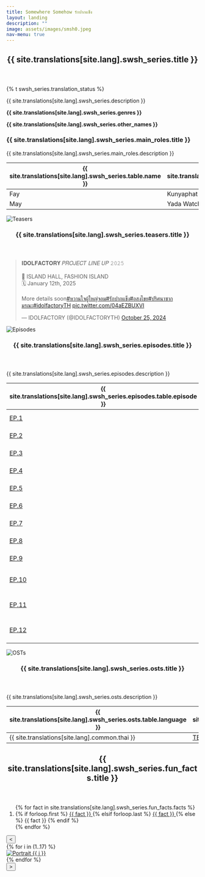 ```yaml
---
title: Somewhere Somehow รักปากแข็ง
layout: landing
description: ""
image: assets/images/smsh0.jpeg
nav-menu: true
---
```


<div id="main">
    <section id="one">
        <div class="inner">
            <header class="major">
                <h2>{{ site.translations[site.lang].swsh_series.title }}</h2>
            </header>
            <p>{% t swsh_series.translation_status %}</p>
            <p>{{ site.translations[site.lang].swsh_series.description }}</p>
            <p><strong>{{ site.translations[site.lang].swsh_series.genres }}</strong></p>
            <p><strong>{{ site.translations[site.lang].swsh_series.other_names }}</strong></p>
            <h3>{{ site.translations[site.lang].swsh_series.main_roles.title }}</h3>
            <p>{{ site.translations[site.lang].swsh_series.main_roles.description }}</p>
            <div class="table-wrapper">
                <table>
                    <thead>
                        <tr>
                            <th scope="col">{{ site.translations[site.lang].swsh_series.table.name }}</th>
                            <th scope="col">{{ site.translations[site.lang].swsh_series.table.full_name }}</th>
                            <th scope="col">{{ site.translations[site.lang].swsh_series.table.instagram }}</th>
                            <th scope="col">{{ site.translations[site.lang].swsh_series.table.twitter }}</th>
                            <th scope="col">{{ site.translations[site.lang].swsh_series.table.tiktok }}</th>
                            <th scope="col">{{ site.translations[site.lang].swsh_series.table.hashtag }}</th>
                        </tr>
                    </thead>
                    <tbody>
                        <tr>
                            <td>Fay</td>
                            <td>Kunyaphat Na Nakorn</td>
                            <td><a href="https://www.instagram.com/fay_riezz/">@fay_riezz</a></td>
                            <td><a href="https://x.com/Fay_riezz">@fay_riezz</a></td>
                            <td><a href="https://www.tiktok.com/@fay_riezz">@fay_riezz</a></td>
                            <td>#fay_riezz</td>
                        </tr>
                        <tr>
                            <td>May</td>
                            <td>Yada Watcharamusik</td>
                            <td><a href="https://www.instagram.com/maywyda/">@maywyda</a></td>
                            <td><a href="https://x.com/maywyda">@maywyda</a></td>
                            <td><a href="https://www.tiktok.com/@maywyda">@maywyda</a></td>
                            <td>#maywyda</td>
                        </tr>
                    </tbody>
                </table>
            </div>
        </div>
    </section>
    <section class="spotlights">
        <section>
            <div class="image">
                <img src="{{ 'assets/images/swshteaser.png' | relative_url }}" alt="Teasers" data-position="center center">
            </div>
            <div class="content">
                <div class="inner">
                    <header class="major">
                        <h3>{{ site.translations[site.lang].swsh_series.teasers.title }}</h3>
                    </header>
                    <div class="twitter-embed">
                        <blockquote class="twitter-tweet" data-media-max-width="560"><p lang="en" dir="ltr">𝐈𝐃𝐎𝐋𝐅𝐀𝐂𝐓𝐎𝐑𝐘 𝑃𝑅𝑂𝐽𝐸𝐶𝑇 𝐿𝐼𝑁𝐸 𝑈𝑃 𝟸𝟶𝟸𝟻<br><br>📍 ISLAND HALL, FASHION ISLAND<br>🗓️ January 12th, 2025<br><br>More details soon<a href="https://twitter.com/hashtag/%E0%B8%AB%E0%B8%A7%E0%B8%B2%E0%B8%99%E0%B9%83%E0%B8%88%E0%B8%9C%E0%B8%B9%E0%B9%89%E0%B9%83%E0%B8%AB%E0%B8%8D%E0%B9%88%E0%B8%88%E0%B8%AD%E0%B8%A1?src=hash&amp;ref_src=twsrc%5Etfw">#หวานใจผู้ใหญ่จอม</a><a href="https://twitter.com/hashtag/%E0%B8%A3%E0%B8%B1%E0%B8%81%E0%B8%9B%E0%B8%B2%E0%B8%81%E0%B9%81%E0%B8%82%E0%B9%87%E0%B8%87?src=hash&amp;ref_src=twsrc%5Etfw">#รักปากแข็ง</a><a href="https://twitter.com/hashtag/%E0%B8%AD%E0%B8%AA%E0%B8%87%E0%B9%84%E0%B8%82%E0%B8%A2?src=hash&amp;ref_src=twsrc%5Etfw">#อสงไขย</a><a href="https://twitter.com/hashtag/%E0%B8%9B%E0%B8%A3%E0%B8%B4%E0%B8%A8%E0%B8%99%E0%B8%B2%E0%B8%8B%E0%B8%B2%E0%B8%81%E0%B8%A1%E0%B8%A3%E0%B8%93%E0%B8%B0?src=hash&amp;ref_src=twsrc%5Etfw">#ปริศนาซากมรณะ</a><a href="https://twitter.com/hashtag/idolfactoryTH?src=hash&amp;ref_src=twsrc%5Etfw">#idolfactoryTH</a> <a href="https://t.co/04aEZBUXVI">pic.twitter.com/04aEZBUXVI</a></p>&mdash; IDOLFACTORY (@IDOLFACTORYTH) <a href="https://twitter.com/IDOLFACTORYTH/status/1849790645461975376?ref_src=twsrc%5Etfw">October 25, 2024</a></blockquote> <script async src="https://platform.twitter.com/widgets.js" charset="utf-8"></script>
                    </div>
                </div>
            </div>
        </section>
        <section>
            <div class="image">
                <img src="{{ 'assets/images/swsh1.jpeg' | relative_url }}" alt="Episodes" data-position="center center">
            </div>
            <div class="content">
                <div class="inner">
                    <header class="major">
                        <h3>{{ site.translations[site.lang].swsh_series.episodes.title }}</h3>
                    </header>
                    <p>{{ site.translations[site.lang].swsh_series.episodes.description }}</p>
                    <div class="table-wrapper">
                        <table>
                            <thead>
                                <tr>
                                    <th scope="col">{{ site.translations[site.lang].swsh_series.episodes.table.episode }}</th>
                                    <th scope="col">{{ site.translations[site.lang].swsh_series.episodes.table.teaser }}</th>
                                    <th scope="col">{{ site.translations[site.lang].swsh_series.episodes.table.premiered }}</th>
                                </tr>
                            </thead>
                            <tbody>
                                <tr>
                                    <td><a href="#">EP.1</a></td>
                                    <td><span class="spoiler">{{ site.translations[site.lang].swsh_series.episodes.spoilers.ep1 }}</span></td>
                                    <td></td>
                                </tr>
                                <tr>
                                    <td><a href="#">EP.2</a></td>
                                    <td><span class="spoiler">{{ site.translations[site.lang].swsh_series.episodes.spoilers.ep2 }}</span></td>
                                    <td></td>
                                </tr>
                                <tr>
                                    <td><a href="#">EP.3</a></td>
                                    <td><span class="spoiler">{{ site.translations[site.lang].swsh_series.episodes.spoilers.ep3 }}</span></td>
                                    <td></td>
                                </tr>
                                <tr>
                                    <td><a href="#">EP.4</a></td>
                                    <td><span class="spoiler">{{ site.translations[site.lang].swsh_series.episodes.spoilers.ep4 }}</span></td>
                                    <td></td>
                                </tr>
                                <tr>
                                    <td><a href="#">EP.5</a></td>
                                    <td><span class="spoiler">{{ site.translations[site.lang].swsh_series.episodes.spoilers.ep5 }}</span></td>
                                    <td></td>
                                </tr>
                                <tr>
                                    <td><a href="#">EP.6</a></td>
                                    <td><span class="spoiler">{{ site.translations[site.lang].swsh_series.episodes.spoilers.ep6 }}</span></td>
                                    <td></td>
                                </tr>
                                <tr>
                                    <td><a href="#">EP.7</a></td>
                                    <td><span class="spoiler">{{ site.translations[site.lang].swsh_series.episodes.spoilers.ep7 }}</span></td>
                                    <td></td>
                                </tr>
                                <tr>
                                    <td><a href="#">EP.8</a></td>
                                    <td><span class="spoiler">{{ site.translations[site.lang].swsh_series.episodes.spoilers.ep8 }}</span></td>
                                    <td></td>
                                </tr>
                                <tr>
                                    <td><a href="#">EP.9</a></td>
                                    <td><span class="spoiler">{{ site.translations[site.lang].swsh_series.episodes.spoilers.ep9 }}</span></td>
                                    <td></td>
                                </tr>
                                <tr>
                                    <td><a href="#">EP.10</a></td>
                                    <td><span class="spoiler">{{ site.translations[site.lang].swsh_series.episodes.spoilers.ep10 }}</span></td>
                                    <td></td>
                                </tr>
                                <tr>
                                    <td><a href="#">EP.11</a></td>
                                    <td><span class="spoiler">{{ site.translations[site.lang].swsh_series.episodes.spoilers.ep11 }}</span></td>
                                    <td></td>
                                </tr>
                                <tr>
                                    <td><a href="">EP.12</a></td>
                                    <td><span class="spoiler">{{ site.translations[site.lang].swsh_series.episodes.spoilers.ep12 }}</span></td>
                                    <td></td>
                                </tr>
                            </tbody>
                        </table>
                    </div>
                </div>
            </div>
        </section>
        <section>
            <div class="image">
                <img src="{{ 'assets/images/swsh8.jpeg' | relative_url }}" alt="OSTs" data-position="25% 25%">
            </div>
            <div class="content">
                <div class="inner">
                    <header class="major">
                        <h3>{{ site.translations[site.lang].swsh_series.osts.title }}</h3>
                    </header>
                    <p>{{ site.translations[site.lang].swsh_series.osts.description }}</p>
                    <div class="table-wrapper">
                        <table>
                            <thead>
                                <tr>
                                    <th scope="col">{{ site.translations[site.lang].swsh_series.osts.table.language }}</th>
                                    <th scope="col">{{ site.translations[site.lang].swsh_series.osts.table.title }}</th>
                                    <th scope="col">{{ site.translations[site.lang].swsh_series.osts.table.vocal }}</th>
                                    <th scope="col">{{ site.translations[site.lang].swsh_series.osts.table.producer }}</th>
                                </tr>
                            </thead>
                            <tbody>
                                <tr>
                                    <td>{{ site.translations[site.lang].common.thai }}</td>
                                    <td><a href="#">TBA</a></td>
                                    <td></td>
                                    <td></td>
                                </tr>
                            </tbody>
                        </table>
                    </div>
                </div>
            </div>
        </section>
    </section>
    <section id="three">
        <div class="inner">
            <header class="major">
                <h2>{{ site.translations[site.lang].swsh_series.fun_facts.title }}</h2>
            </header>
            <ol>
                {% for fact in site.translations[site.lang].swsh_series.fun_facts.facts %}
                    <li>
                        {% if forloop.first %}
                            <a href="https://x.com/4ever_Marvelous/status/1823929864354980029">
                                {{ fact }}
                            </a>
                        {% elsif forloop.last %}
                            <a href="https://youtube.com/playlist?list=PLq_CJ-WP1k0fcFN3McQiWfVfFGjs79Umn&si=YJPOgl2yF4xYU1Od">
                                {{ fact }}
                            </a>
                        {% else %}
                            {{ fact }}
                        {% endif %}
                    </li>
                {% endfor %}
            </ol>
        </div>
    </section> 
    <div class="carousel-container">
        <button type="button" class="carousel-arrow carousel-prev">&lt;</button>
        <div class="carousel">
            {% for i in (1..17) %}
                <div>
                    <a href="{{ 'assets/images/swsh' | append: i | append: '.jpeg' | relative_url }}" data-lightbox="image-carousel">
                        <img src="{{ 'assets/images/dts' | append: i | append: '.jpeg' | relative_url }}" alt="Portrait {{ i }}">
                    </a>
                </div>
            {% endfor %}
        </div>
        <button type="button" class="carousel-arrow carousel-next">&gt;</button>
    </div>
</div>

<script>
document.addEventListener('DOMContentLoaded', function() {
  const spoilers = document.querySelectorAll('.spoiler');
  
  spoilers.forEach(function(spoiler) {
    spoiler.addEventListener('click', function() {
      this.classList.toggle('revealed');
    });
    
    spoiler.addEventListener('touchstart', function(e) {
      this.classList.toggle('revealed');
      e.preventDefault();
    });
  });
});
</script>

<script>
document.addEventListener('DOMContentLoaded', function() {
  const spoilers = document.querySelectorAll('.spoiler');
  const revealText = "{{ site.translations[site.lang].swsh_series.spoiler.reveal }}";
  const hideText = "{{ site.translations[site.lang].swsh_series.spoiler.hide }}";
  
  spoilers.forEach(function(spoiler) {
    spoiler.setAttribute('data-reveal-text', revealText);
    spoiler.setAttribute('data-hide-text', hideText);
    
    spoiler.addEventListener('click', function() {
      if (this.classList.contains('revealed')) {
        this.setAttribute('title', hideText);
      } else {
        this.setAttribute('title', revealText);
      }
    });
  });
});
</script>
